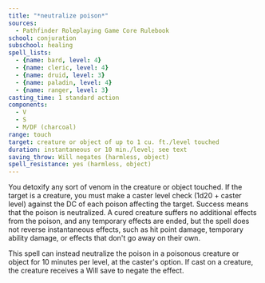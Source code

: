 ```yaml
---
title: "*neutralize poison*"
sources:
  - Pathfinder Roleplaying Game Core Rulebook
school: conjuration
subschool: healing
spell_lists:
  - {name: bard, level: 4}
  - {name: cleric, level: 4}
  - {name: druid, level: 3}
  - {name: paladin, level: 4}
  - {name: ranger, level: 3}
casting_time: 1 standard action
components:
  - V
  - S
  - M/DF (charcoal)
range: touch
target: creature or object of up to 1 cu. ft./level touched
duration: instantaneous or 10 min./level; see text
saving_throw: Will negates (harmless, object)
spell_resistance: yes (harmless, object)
---
```


You detoxify any sort of venom in the creature or object touched. If the target is a creature, you must make a caster level check (1d20 + caster level) against the DC of each poison affecting the target. Success means that the poison is neutralized. A cured creature suffers no additional effects from the poison, and any temporary effects are ended, but the spell does not reverse instantaneous effects, such as hit point damage, temporary ability damage, or effects that don't go away on their own.

This spell can instead neutralize the poison in a poisonous creature or object for 10 minutes per level, at the caster's option. If cast on a creature, the creature receives a Will save to negate the effect.

